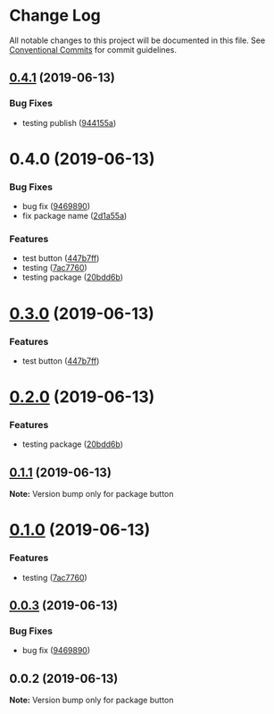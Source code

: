 # Change Log

All notable changes to this project will be documented in this file.
See [Conventional Commits](https://conventionalcommits.org) for commit guidelines.

## [0.4.1](https://github.com/swapnilfarande/temp/compare/button-20190-1@0.4.0...button-20190-1@0.4.1) (2019-06-13)


### Bug Fixes

* testing publish ([944155a](https://github.com/swapnilfarande/temp/commit/944155a))





# 0.4.0 (2019-06-13)


### Bug Fixes

* bug fix ([9469890](https://github.com/swapnilfarande/temp/commit/9469890))
* fix package name ([2d1a55a](https://github.com/swapnilfarande/temp/commit/2d1a55a))


### Features

* test button ([447b7ff](https://github.com/swapnilfarande/temp/commit/447b7ff))
* testing ([7ac7760](https://github.com/swapnilfarande/temp/commit/7ac7760))
* testing package ([20bdd6b](https://github.com/swapnilfarande/temp/commit/20bdd6b))





# [0.3.0](https://github.com/swapnilfarande/temp/compare/button@0.2.0...button@0.3.0) (2019-06-13)


### Features

* test button ([447b7ff](https://github.com/swapnilfarande/temp/commit/447b7ff))





# [0.2.0](https://github.com/swapnilfarande/temp/compare/button@0.1.1...button@0.2.0) (2019-06-13)


### Features

* testing package ([20bdd6b](https://github.com/swapnilfarande/temp/commit/20bdd6b))





## [0.1.1](https://github.com/swapnilfarande/temp/compare/button@0.1.0...button@0.1.1) (2019-06-13)

**Note:** Version bump only for package button





# [0.1.0](https://github.com/swapnilfarande/temp/compare/button@0.0.3...button@0.1.0) (2019-06-13)


### Features

* testing ([7ac7760](https://github.com/swapnilfarande/temp/commit/7ac7760))





## [0.0.3](https://github.com/swapnilfarande/temp/compare/button@0.0.2...button@0.0.3) (2019-06-13)


### Bug Fixes

* bug fix ([9469890](https://github.com/swapnilfarande/temp/commit/9469890))





## 0.0.2 (2019-06-13)

**Note:** Version bump only for package button
